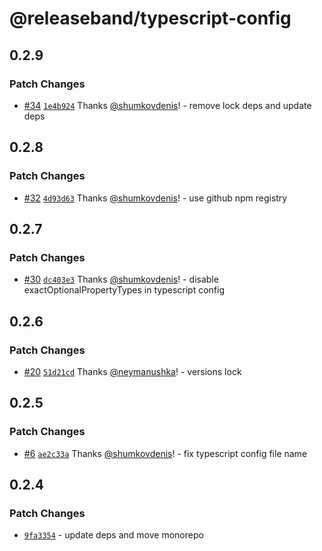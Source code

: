 # @releaseband/typescript-config

## 0.2.9

### Patch Changes

- [#34](https://github.com/releaseband/nodejs-tools/pull/34) [`1e4b924`](https://github.com/releaseband/nodejs-tools/commit/1e4b924798c14b54043b42b18431b78e882d8c82) Thanks [@shumkovdenis](https://github.com/shumkovdenis)! - remove lock deps and update deps

## 0.2.8

### Patch Changes

- [#32](https://github.com/releaseband/nodejs-tools/pull/32) [`4d93d63`](https://github.com/releaseband/nodejs-tools/commit/4d93d639fe97ba76d815c998e329ae46e658d9b0) Thanks [@shumkovdenis](https://github.com/shumkovdenis)! - use github npm registry

## 0.2.7

### Patch Changes

- [#30](https://github.com/releaseband/nodejs-tools/pull/30) [`dc403e3`](https://github.com/releaseband/nodejs-tools/commit/dc403e3a23c1a60dcec64a0bb132f09f9f34ba5b) Thanks [@shumkovdenis](https://github.com/shumkovdenis)! - disable exactOptionalPropertyTypes in typescript config

## 0.2.6

### Patch Changes

- [#20](https://github.com/releaseband/nodejs-tools/pull/20) [`51d21cd`](https://github.com/releaseband/nodejs-tools/commit/51d21cdf74e55804d7bc690fc271fa0abee41b49) Thanks [@neymanushka](https://github.com/neymanushka)! - versions lock

## 0.2.5

### Patch Changes

- [#6](https://github.com/releaseband/nodejs-tools/pull/6) [`ae2c33a`](https://github.com/releaseband/nodejs-tools/commit/ae2c33ab4052f008ca317f740c5bc11e37e3da94) Thanks [@shumkovdenis](https://github.com/shumkovdenis)! - fix typescript config file name

## 0.2.4

### Patch Changes

- [`9fa3354`](https://github.com/releaseband/nodejs-tools/commit/9fa33542a66a4b45cd2e85328365fcc78c1de307) - update deps and move monorepo
